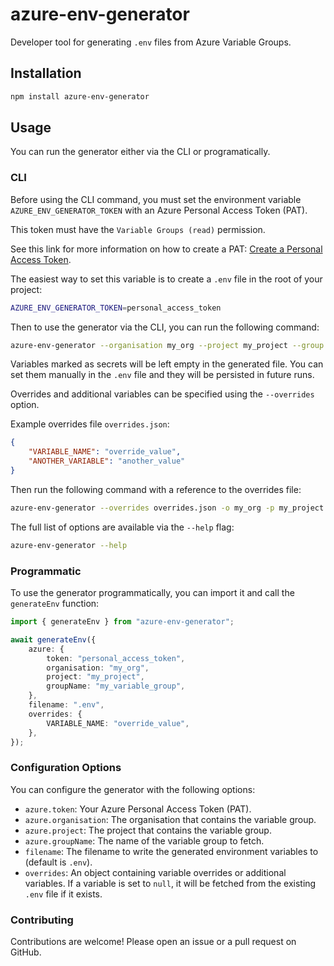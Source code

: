 # azure-env-generator

Developer tool for generating `.env` files from Azure Variable Groups.

## Installation

```bash
npm install azure-env-generator
```

## Usage

You can run the generator either via the CLI or programatically.

### CLI

Before using the CLI command, you must set the environment variable `AZURE_ENV_GENERATOR_TOKEN` with an Azure Personal Access Token (PAT).

This token must have the `Variable Groups (read)` permission.

See this link for more information on how to create a PAT: [Create a Personal Access Token](https://learn.microsoft.com/en-us/azure/devops/organizations/accounts/use-personal-access-tokens-to-authenticate).

The easiest way to set this variable is to create a `.env` file in the root of your project:

```bash
AZURE_ENV_GENERATOR_TOKEN=personal_access_token
```

Then to use the generator via the CLI, you can run the following command:

```bash
azure-env-generator --organisation my_org --project my_project --group my_variable_group
```

Variables marked as secrets will be left empty in the generated file. You can set them manually in the `.env` file and they will be persisted in future runs.

Overrides and additional variables can be specified using the `--overrides` option.

Example overrides file `overrides.json`:

```json
{
    "VARIABLE_NAME": "override_value",
    "ANOTHER_VARIABLE": "another_value"
}
```

Then run the following command with a reference to the overrides file:

```bash
azure-env-generator --overrides overrides.json -o my_org -p my_project -g my_variable_group
```

The full list of options are available via the `--help` flag:

```bash
azure-env-generator --help
```

### Programmatic

To use the generator programmatically, you can import it and call the `generateEnv` function:

```typescript
import { generateEnv } from "azure-env-generator";

await generateEnv({
    azure: {
        token: "personal_access_token",
        organisation: "my_org",
        project: "my_project",
        groupName: "my_variable_group",
    },
    filename: ".env",
    overrides: {
        VARIABLE_NAME: "override_value",
    },
});
```

### Configuration Options

You can configure the generator with the following options:

- `azure.token`: Your Azure Personal Access Token (PAT).
- `azure.organisation`: The organisation that contains the variable group.
- `azure.project`: The project that contains the variable group.
- `azure.groupName`: The name of the variable group to fetch.
- `filename`: The filename to write the generated environment variables to (default is `.env`).
- `overrides`: An object containing variable overrides or additional variables. If a variable is set to `null`, it will be fetched from the existing `.env` file if it exists.

### Contributing

Contributions are welcome! Please open an issue or a pull request on GitHub.
